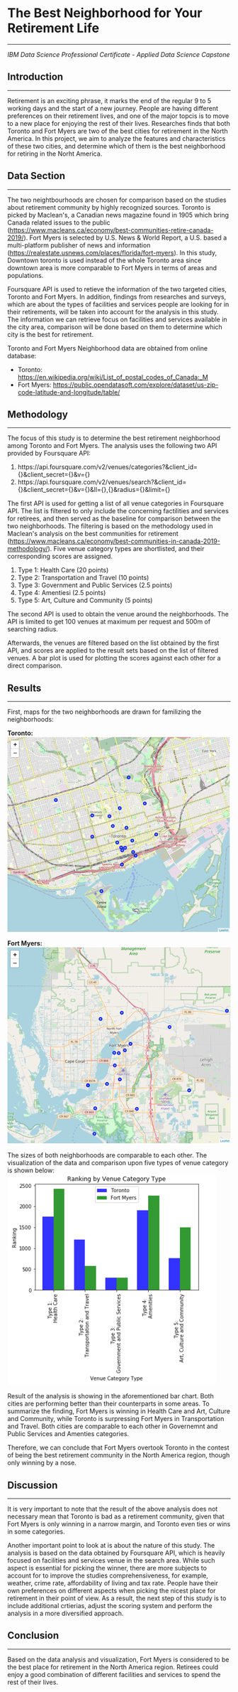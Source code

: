 # The Best Neighborhood for Your Retirement Life
<hr/>

<p><em>IBM Data Science Professional Certificate - Applied Data Science Capstone</em></p>

## Introduction
<hr/>

<p>Retirement is an exciting phrase, it marks the end of the regular 9 to 5 working days and the start of a new journey. People are having different preferences on their retirement lives, and one of the major topcis is to move to a new place for enjoying the rest of their lives. Researches finds that both Toronto and Fort Myers are two of the best cities for retirement in the North America. In this project, we aim to analyze the features and characteristics of these two cities, and determine which of them is the best neighborhood for retiring in the Norht America.</p>

## Data Section
<hr/>

<p>
The two neightbourhoods are chosen for comparison based on the studies about retirement community by highly recognized sources. Toronto is picked by Maclean's, a Canadian news magazine found in 1905 which bring Canada related issues to the public (<a href="https://www.macleans.ca/economy/best-communities-retire-canada-2019/">https://www.macleans.ca/economy/best-communities-retire-canada-2019/</a>). Fort Myers is selected by U.S. News & World Report, a U.S. based a multi-platform publisher of news and information (<a href="https://realestate.usnews.com/places/florida/fort-myers">https://realestate.usnews.com/places/florida/fort-myers</a>). In this study, Downtown toronto is used instead of the whole Toronto area since downtown area is more comparable to Fort Myers in terms of areas and populations.
</p>

<p>Foursquare API is used to retieve the information of the two targeted cities, Toronto and Fort Myers. In addition, findings from researches and surveys, which are about the types of facilities and services people are looking for in their retirements, will be taken into account for the analysis in this study. The information we can retrieve focus on facilities and services available in the city area, comparison will be done based on them to determine which city is the best for retirement.</p>

<p>Toronto and Fort Myers Neighborhood data are obtained from online database:
    <ul>
        <li>Toronto: <a href="https://en.wikipedia.org/wiki/List_of_postal_codes_of_Canada:_M">https://en.wikipedia.org/wiki/List_of_postal_codes_of_Canada:_M</a></li>
        <li>Fort Myers: <a href="https://public.opendatasoft.com/explore/dataset/us-zip-code-latitude-and-longitude/table/">https://public.opendatasoft.com/explore/dataset/us-zip-code-latitude-and-longitude/table/</a></li>
    </ul>
</p>

## Methodology
<hr/>

<p>
The focus of this study is to determine the best retirement neighborhood among Toronto and Fort Myers. The analysis uses the following two API provided by Foursquare API:</p>
    <ol>
        <li>https://api.foursquare.com/v2/venues/categories?&client_id={}&client_secret={}&v={}</li>
        <li>https://api.foursquare.com/v2/venues/search?&client_id={}&client_secret={}&v={}&ll={},{}&radius={}&limit={}</li>
    </ol>
<p>
The first API is used for getting a list of all venue categories in Foursquare API. The list is filtered to only include the concerning factilities and services for retirees, and then served as the baseline for comparison between the two neighborhoods. The filtering is based on the methodology used in Maclean's analysis on the best communities for retirement (<a href="https://www.macleans.ca/economy/best-communities-in-canada-2019-methodology/">https://www.macleans.ca/economy/best-communities-in-canada-2019-methodology/</a>). Five venue category types are shortlisted, and their corresponding scores are assigned.
    <ol>
        <li>Type 1: Health Care (20 points)</li>
        <li>Type 2: Transportation and Travel (10 points)</li>
        <li>Type 3: Government and Public Services (2.5 points)</li>
        <li>Type 4: Amentiesi (2.5 points)</li>
        <li>Type 5: Art, Culture and Community (5 points)</li>
    </ol>
</p>    
<p>
The second API is used to obtain the venue around the neighborhoods. The API is limited to get 100 venues at maximum per request and 500m of searching radius.
</p>
<p>
Afterwards, the venues are filtered based on the list obtained by the first API, and scores are applied to the result sets based on the list of filtered venues. A bar plot is used for plotting the scores against each other for a direct comparison.
</p>

## Results
<hr/>

<p>
    First, maps for the two neighborhoods are drawn for familizing the neighborhoods:
</p>
<p>
    <strong>Toronto:</strong><br/>
    <img src="img/toronto_map.png"/>
</p>
<p>
    <strong>Fort Myers:</strong><br/>
    <img src="img/fort_myers.png"/>
</p>

<p>
    The sizes of both neighborhoods are comparable to each other. The visualization of the data and comparison upon five types of venue category is shown below:<br/>
    <img src="img/tvfm_comparison.png"/>
</p>
<p>
    Result of the analysis is showing in the aforementioned bar chart. Both cities are performing better than their counterparts in some areas. 
To summarize the finding, Fort Myers is winning in Health Care and Art, Culture and Community, while Toronto is surpressing Fort Myers in Transportation and Travel. Both cities are comparable to each other in Governemnt and Public Services and Amenties categories.

Therefore, we can conclude that Fort Myers overtook Toronto in the contest of being the best retirement community in the North America region, though only winning by a nose. 
</p>

## Discussion
<hr/>

<p>
    It is very important to note that the result of the above analysis does not necessary mean that Toronto is bad as a retirement community, given that Fort Myers is only winning in a narrow margin, and Toronto even ties or wins in some categories.
</p>
<p>
    Another important point to look at is about the nature of this study. The analysis is based on the data obtained by Foursquare API, which is heavily focused on facilities and services venue in the search area. While such aspect is essential for picking the winner, there are more subjects to account for to improve the studies comprehensiveness, for example, weather, crime rate, affordability of living and tax rate. People have their own preferences on different aspects when picking the nicest place for retirement in their point of view. As a result, the next step of this study is to include additional crtierias, adjust the scoring system and perform the analysis in a more diversified approach.
</p>

## Conclusion
<hr/>

<p>
    Based on the data analysis and visualization, Fort Myers is considered to be the best place for retirement in the North America region. Retirees could enjoy a good combination of different facilities and services to spend the rest of their lives.
</p>


```python

```
